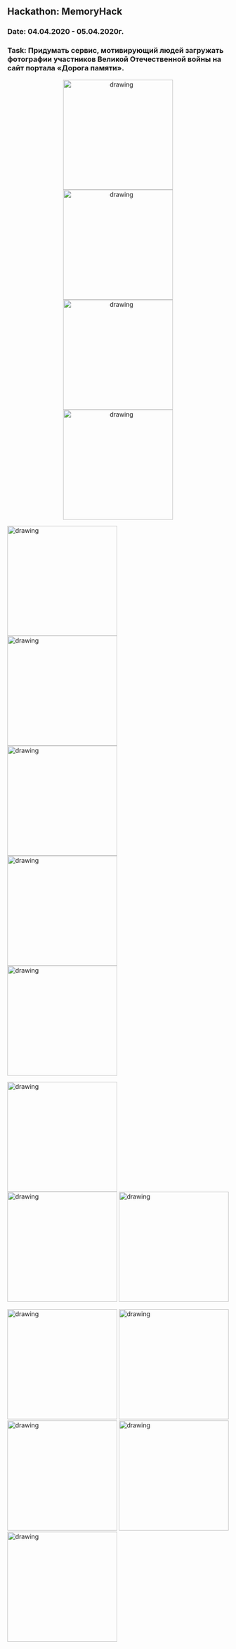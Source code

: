 ## Hackathon: MemoryHack 
### Date: 04.04.2020 - 05.04.2020г.
### Task: Придумать сервис, мотивирующий людей загружать фотографии участников Великой Отечественной войны на сайт портала «Дорога памяти».

<p align="center">
<img src="https://github.com/EvilGeniusesProjects/Resource/blob/master/HackathonMemoryHack/registration1.jpg" alt="drawing" width="250"/><br>
<img src="https://github.com/EvilGeniusesProjects/Resource/blob/master/HackathonMemoryHack/registration2.jpg" alt="drawing" width="250"/><br>
<img src="https://github.com/EvilGeniusesProjects/Resource/blob/master/HackathonMemoryHack/registration3.jpg" alt="drawing" width="250"/><br>
<img src="https://github.com/EvilGeniusesProjects/Resource/blob/master/HackathonMemoryHack/registration4.jpg" alt="drawing" width="250"/><br>
  
 <img src="https://github.com/EvilGeniusesProjects/Resource/blob/master/HackathonMemoryHack/window1.jpg" alt="drawing" width="250"/><br>
 <img src="https://github.com/EvilGeniusesProjects/Resource/blob/master/HackathonMemoryHack/window2.jpg" alt="drawing" width="250"/><br>
 <img src="https://github.com/EvilGeniusesProjects/Resource/blob/master/HackathonMemoryHack/window3.jpg" alt="drawing" width="250"/><br>
 <img src="https://github.com/EvilGeniusesProjects/Resource/blob/master/HackathonMemoryHack/window4.jpg" alt="drawing" width="250"/><br>
 <img src="https://github.com/EvilGeniusesProjects/Resource/blob/master/HackathonMemoryHack/window5.jpg" alt="drawing" width="250"/><br>
 
 <img src="https://github.com/EvilGeniusesProjects/Resource/blob/master/HackathonMemoryHack/window2 pick img.jpg" alt="drawing" width="250"/><br>
 <img src="https://github.com/EvilGeniusesProjects/Resource/blob/master/HackathonMemoryHack/window2 ai.jpg" alt="drawing" width="250"/>
 <img src="https://github.com/EvilGeniusesProjects/Resource/blob/master/HackathonMemoryHack/window2 ai1.jpg" alt="drawing" width="250"/>
 
 <img src="https://github.com/EvilGeniusesProjects/Resource/blob/master/HackathonMemoryHack/window2 black and white.jpg" alt="drawing" width="250"/>

 <img src="https://github.com/EvilGeniusesProjects/Resource/blob/master/HackathonMemoryHack/window2 colored.jpg" alt="drawing" width="250"/>


 <img src="https://github.com/EvilGeniusesProjects/Resource/blob/master/HackathonMemoryHack/window2 inst.jpg" alt="drawing" width="250"/>

 <img src="https://github.com/EvilGeniusesProjects/Resource/blob/master/HackathonMemoryHack/window2 form.jpg" alt="drawing" width="250"/>

 <img src="https://github.com/EvilGeniusesProjects/Resource/blob/master/HackathonMemoryHack/window5 info.jpg" alt="drawing" width="250"/>

</p>
